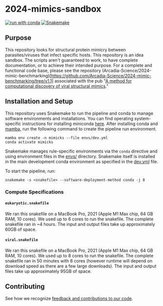 # 2024-mimics-sandbox

[![run with conda](http://img.shields.io/badge/run%20with-conda-3EB049?labelColor=000000&logo=anaconda)](https://docs.conda.io/projects/miniconda/en/latest/)
[![Snakemake](https://img.shields.io/badge/snakemake--green)](https://snakemake.readthedocs.io/en/stable/)

## Purpose

This repository looks for structural protein mimicry between parasites/viruses that infect specific hosts.
This repository is an idea sandbox.
The scripts aren't guaranteed to work, to have complete documentation, or to achieve their intended purpose.
For a complete and functional code base, please see the repository (Arcadia-Science/2024-mimic-benchmarking)[https://github.com/Arcadia-Science/2024-mimic-benchmarking/tree/v1.1] associated with the pub "[A method for computational discovery of viral structural mimics](https://doi.org/10.57844/arcadia-1eu9-gcsx)."

## Installation and Setup

This repository uses Snakemake to run the pipeline and conda to manage software environments and installations. You can find operating system-specific instructions for installing miniconda [here](https://docs.conda.io/projects/miniconda/en/latest/). After installing conda and [mamba](https://mamba.readthedocs.io/en/latest/), run the following command to create the pipeline run environment.

```{bash}
mamba env create -n mimicks --file envs/dev.yml
conda activate mimicks
```

Snakemake manages rule-specific environments via the `conda` directive and using environment files in the [envs/](./envs/) directory. Snakemake itself is installed in the main development conda environment as specified in the [dev.yml](./envs/dev.yml) file.

To start the pipeline, run:

```{bash}
snakemake -s <snakefile> --software-deployment-method conda -j 8
```

### Compute Specifications

#### `eukaryotic.snakefile`

We ran this snakefile on a MacBook Pro, 2021 (Apple M1 Max chip, 64 GB RAM, 10 cores).
We used up to 6 cores to run the snakefile.
The complete snakefile ran in ~4 hours.
The input and output files take up approximately 60GB of space.

#### `viral.snakefile`

We ran this snakefile on a MacBook Pro, 2021 (Apple M1 Max chip, 64 GB RAM, 10 cores).
We used up to 8 cores to run the snakefile.
The complete snakefile ran in 50 minutes with 8 cores (however runtime will depend on download speed as there are a few large downloads).
The input and output files take up approximately 95GB of space.

## Contributing

See how we recognize [feedback and contributions to our code](https://github.com/Arcadia-Science/arcadia-software-handbook/blob/main/guides-and-standards/guide-credit-for-contributions.md).
